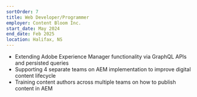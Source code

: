 ```yaml
---
sortOrder: 7
title: Web Developer/Programmer
employer: Content Bloom Inc.
start_date: May 2024
end_date: Feb 2025
location: Halifax, NS
---
```

-	Extending Adobe Experience Manager functionality via GraphQL APIs and persisted queries
-	Supporting 4 separate teams on AEM implementation to improve digital content lifecycle
-	Training content authors across multiple teams on how to publish content in AEM
